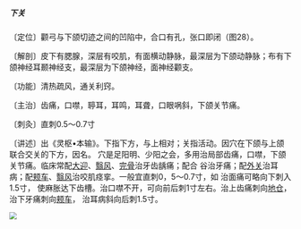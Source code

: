 ##### 下关

〔定位〕颧弓与下颌切迹之间的凹陷中，合口有孔，张口即闭（图28）。

〔解剖〕皮下有腮腺，深层有咬肌，有面横动静脉，最深层为下颌动静脉；布有下颌神经耳颞神经支，最深层为下颌神经，面神经颧支。

〔功能〕清热疏风，通关利窍。

〔主治〕齿痛，口噤，聤耳，耳鸣，耳聋，口眼㖞斜，下颌关节痛。    

〔刺灸〕直刺0.5〜0.7寸

〔讲述〕出《灵枢•本输》。下指下方，与上相对；关指活动。因穴在下颌与上颌联合交关的下方，因名。
 穴是足阳明、少阳之会，多用治局部齿痛，口噤，下颌关节痛。临床常配[大迎](https://www.gmzyjc.com/read/zjs/zjs3.1.1-3-0.1.3.3.5.md)、[翳风](https://www.gmzyjc.com/read/zjs/zjs3.1.9-12-0.0.2.3.17.md)、[完骨](https://www.gmzyjc.com/read/zjs/zjs3.1.9-12-0.0.3.3.12.md)治牙齿龋痛；配合
 谷治牙痛；配[外关](https://www.gmzyjc.com/read/zjs/zjs3.1.9-12-0.0.2.3.5.md)治耳病；配[颊车](https://www.gmzyjc.com/read/zjs/zjs3.1.1-3-0.1.3.3.6.md)、[翳风](https://www.gmzyjc.com/read/zjs/zjs3.1.9-12-0.0.2.3.17.md)治咬肌痉挛。一般宜直刺0，5〜0.7寸，如 治面痛可略向下刺入1.5寸，
 使麻胀达下齿槽。治口噤不开，可向前后刺1寸左右。治上齿痛刺向[地仓](https://www.gmzyjc.com/read/zjs/zjs3.1.1-3-0.1.3.3.4.md)，治下牙痛刺向[颊车](https://www.gmzyjc.com/read/zjs/zjs3.1.1-3-0.1.3.3.6.md)， 治耳病斜向后刺1.5寸。

<img src="img/图28.jpg" style="zoom:80%;" />
